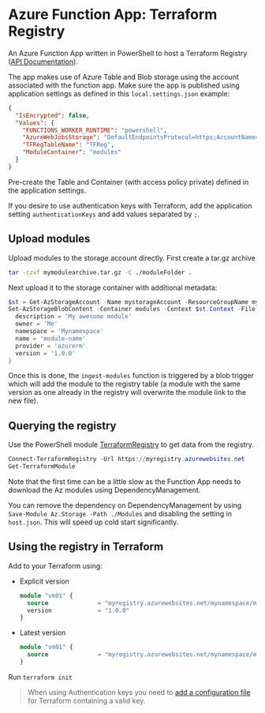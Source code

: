 # Azure Function App: Terraform Registry

An Azure Function App written in PowerShell to host a Terraform Registry ([API Documentation](https://www.terraform.io/docs/registry/api.html)).

The app makes use of Azure Table and Blob storage using the account associated with the function app. Make sure the app is published using application settings as defined in this `local.settings.json` example:

```json
{
  "IsEncrypted": false,
  "Values": {
    "FUNCTIONS_WORKER_RUNTIME": "powershell",
    "AzureWebJobsStorage": "DefaultEndpointsProtocol=https;AccountName=mystorageaccount;AccountKey=storageaccountkey;EndpointSuffix=core.windows.net",
    "TFRegTableName": "TFReg",
    "ModuleContainer": "modules"
  }
}
```

Pre-create the Table and Container (with access policy private) defined in the application settings.

If you desire to use authentication keys with Terraform, add the application setting `authenticationKeys` and add values separated by `;`.

## Upload modules

Upload modules to the storage account directly. First create a tar.gz archive

```sh
tar -czvf mymodulearchive.tar.gz -C ./moduleFolder .
```

Next upload it to the storage container with additional metadata:

```powershell
$st = Get-AzStorageAccount -Name mystorageAccount -ResourceGroupName myRG
Set-AzStorageBlobContent -Container modules -Context $st.Context -File "./mymodulearchive.tar.gz" -Metadata @{
  description = 'My awesome module'
  owner = 'Me'
  namespace = 'Mynamespace'
  name = 'module-name'
  provider = 'azurerm'
  version = '1.0.0'
}
```

Once this is done, the `ingest-modules` function is triggered by a blob trigger which will add the module to the registry table (a module with the same version as one already in the registry will overwrite the module link to the new file).

## Querying the registry

Use the PowerShell module [TerraformRegistry](https://www.powershellgallery.com/packages/TerraformRegistry) to get data from the registry.

```powershell
Connect-TerraformRegistry -Url https://myregistry.azurewebsites.net
Get-TerraformModule
```

Note that the first time can be a little slow as the Function App needs to download the Az modules using DependencyManagement.

You can remove the dependency on DependencyManagement by using `Save-Module Az.Storage -Path ./Modules` and disabling the setting in `host.json`. This will speed up cold start significantly.

## Using the registry in Terraform

Add to your Terraform using:

* Explicit version

  ```tf
  module "vm01" {
    source              = "myregistry.azurewebsites.net/mynamespace/modulename/provider"
    version             = "1.0.0"
  }
  ```

* Latest version

  ```tf
  module "vm01" {
    source              = "myregistry.azurewebsites.net/mynamespace/modulename/provider"
  }
  ```

Run ```terraform init```

> When using Authentication keys you need to [add a configuration file](https://www.terraform.io/docs/cloud/registry/using.html#configuration) for Terraform containing a valid key.
